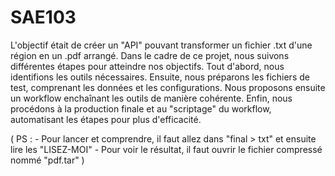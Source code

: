 # SAE103

L'objectif était de créer un "API" pouvant transformer un fichier .txt d'une région en un .pdf arrangé. Dans le cadre de ce projet, nous suivons différentes étapes pour atteindre nos objectifs. Tout d'abord, nous identifions les outils nécessaires. Ensuite, nous préparons les fichiers de test, comprenant les données et les configurations. Nous proposons ensuite un workflow enchaînant les outils de manière cohérente. Enfin, nous procédons à la production finale et au "scriptage" du workflow, automatisant les étapes pour plus d'efficacité.

( PS : - Pour lancer et comprendre, il faut allez dans "final > txt" et ensuite lire les "LISEZ-MOI" 
       - Pour voir le résultat, il faut ouvrir le fichier compressé nommé "pdf.tar" )
